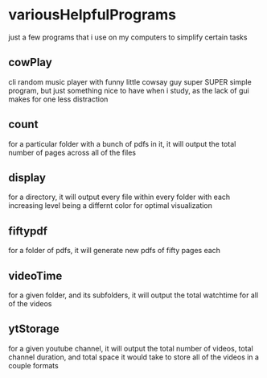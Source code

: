 # variousHelpfulPrograms
just a few programs that i use on my computers to simplify certain tasks

## cowPlay
cli random music player with funny little cowsay guy
super SUPER simple program, but just something nice to have when i study, as the lack of gui makes for one less distraction

## count
for a particular folder with a bunch of pdfs in it, it will output the total number of pages across all of the files

## display
for a directory, it will output every file within every folder with each increasing level being a differnt color for optimal visualization

## fiftypdf
for a folder of pdfs, it will generate new pdfs of fifty pages each

## videoTime
for a given folder, and its subfolders, it will output the total watchtime for all of the videos

## ytStorage
for a given youtube channel, it will output the total number of videos, total channel duration, and total space it would take to store all of the videos in a couple formats
